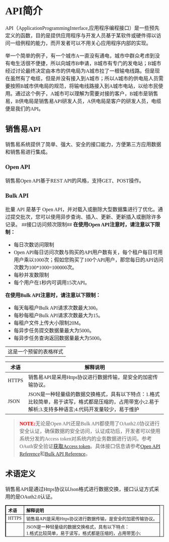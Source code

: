 <font size="3">
<font face="微软雅黑">

# API简介 #
API（ApplicationProgrammingInterface,应用程序编程接口）是一些预先定义的函数，目的是提供应用程序与开发人员基于某软件或硬件得以访问一组例程的能力，而开发者可以不用关心应用程序内部的实现。

举一个简单的例子，有一个城市A一直没有通电，城市中群众考虑到没有电生活很不便捷，所以向城市B申请，B城市有专门的发电站；B城市经过讨论最终决定由本市的供电局为A城市拉了一根输电线路。但是现在虽然有了电缆，但是并没有接入到A城市；所以A城市的供电局人员需要按照B城市供电局的规范，将输电线路接入到A城市电站，以给市民使用。通过这个例子，A城市可以理解为需要对接的客户，B城市是销售易，B供电局是销售易API研发人员，A供电局是客户的研发人员，电缆便是我们的API。
## 销售易API ##
销售易系统提供了简单、强大、安全的接口能力，方便第三方应用数据和销售易进行集成。
### Open API ###
销售易Open API基于REST API的风格，支持GET、POST操作。
### Bulk API ###
批量 API 是基于 Open API，并对载入或删除大型数据集进行了优化。通过提交批次，您可以使用异步查询、插入、更新、更新插入或删除许多记录。
##接口访问频次限制##
**在使用Open API注意时，请注意以下限制：**

* 每日次数访问限制
 * Open API每日访问次数与购买的API用户数有关，每个租户每日可用用户乘以1000次；假如您购买了100个API用户，那您每日的API访问次数为100*1000=100000次。
* 每秒并发数限制
 *  每个用户在1秒内可调用15次API。

**在使用Bulk API注意时，请注意以下限制：**

* 每天每租户Bulk API请求次数最大300。
* 每秒每租户Bulk API请求次数最大为15。
* 每租户文件上传大小限制20M。
* 每异步任务提交数据量最大为5000。
* 每异步任务查询返回数据量最大为5000。

<table><tr><td>这是一个预留的表格样式</tr></td></table>

术语|解释说明
-|-
HTTPS|销售易API是采用Https协议进行数据传输，是安全的加密传输协议。
JSON|JSON是一种轻量级的数据交换格式，具有以下特点：1.格式比较简单，易于读写，格式都是压缩的，占用带宽小;2.易于解析;3.支持多种语言;4.代码开发量较少，易于维护

><b style="color:red">NOTE:</b>无论是Open API还是Bulk API都使用了OAuth2.0协议进行安全认证，确保数据的安全访问，认证成功后，开发者可以使用系统分发的Access token对系统内的业务数据进行访问。参考OAuth安全验证[获取Access token]()。具体接口信息请参考[Open API Reference]()和[Bulk API Reference]()。

## 术语定义 ##

销售易API是通过Https协议以Json格式进行数据交换，接口认证方式采用的是OAuth2.0认证。

<table border="1px" align="center" bordercolor="black" width="90%" height="100px" style="font-family:微软雅黑; font-size:14px">
    <tr align="left">
        <th>术语</th>
        <th>解释说明</th>
    </tr>
    <tr align="left">
        <td>HTTPS</td>
        <td>销售易API是采用Https协议进行数据传输，是安全的加密传输协议。</td>
    </tr>
    <tr align="left">
       <td>JSON</td>
       <td>JSON是一种轻量级的数据交换格式，具有以下特点：
       <br/>1.格式比较简单，易于读写，格式都是压缩的，占用带宽小;<br/>2.易于解析;<br/>3.支持多种语言;<br/>4.代码开发量较少，易于维护</td>
    </tr>
</table>



</font></font>
